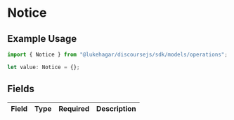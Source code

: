 # Notice

## Example Usage

```typescript
import { Notice } from "@lukehagar/discoursejs/sdk/models/operations";

let value: Notice = {};
```

## Fields

| Field       | Type        | Required    | Description |
| ----------- | ----------- | ----------- | ----------- |